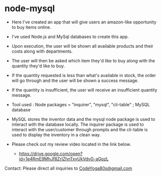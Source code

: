 # node-mysql

* Here I've created an app that will give users an amazon-like opportunity to buy items online.
* I've used Node.js and MySql databases to create this app.
* Upon execution, the user will be shown all available products and their costs along with departments.
* The user will then be asked which item they'd like to buy along with the quantity they'd like to buy.
* If the quantity requested is less than what's available in stock, the order will go through and the user will be shown a success message.
* If the quantity is insufficient, the user will receive an insufficient quantity message.


* Tool used :  Node packages = "inquirer", "mysql", "cli-table"   ; MySQL database
*  MySQL stores the inventor data and the mysql node package is used to interact with the database locally.  The inquirer package is used to interact with the user/customer through prompts and the cli-table is used to display the inventory in a clean way.

*  Please check out my review video located in the link below.
    *  https://drive.google.com/open?id=1e4RmE9MhJf8ZrIZhnTxyUkVdvG-aGpzL

Contact: Please direct all inquiries to CodeYoga80s@gmail.com  